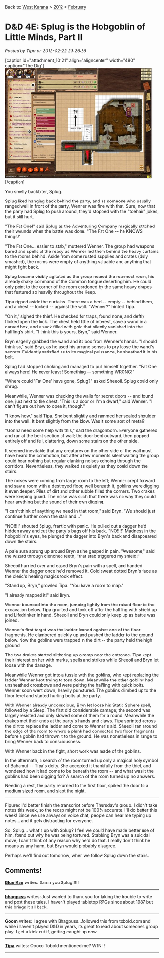 Back to: [West Karana](/posts/westkarana.md) > [2012](/posts/2012/westkarana.md) > [February](./westkarana.md)
# D&D 4E: Splug is the Hobgoblin of Little Minds, Part II

*Posted by Tipa on 2012-02-22 23:26:26*

[caption id="attachment\_10121" align="aligncenter" width="480" caption="The Dig"][![](../../../uploads/2012/02/FantasyGrounds-2012-02-17-00-22-52-11-480x360.jpg "The Dig")](../../../uploads/2012/02/FantasyGrounds-2012-02-17-00-22-52-11.jpg)[/caption]

You smelly backbiter, Splug. 

Splug liked hanging back behind the party, and as someone who usually ranged well in front of the party, Wenner was fine with that. Sure, now that the party had Splug to push around, they'd stopped with the "toehair" jokes, but it still hurt.

"The Fat One!" said Splug as the Adventuring Company magically stitched their wounds when the battle was done. "The Fat One -- he KNOWS things!"

"The Fat One... easier to stab," muttered Wenner. The group had weapons bared and spells at the ready as Wenner led them behind the heavy curtains to the rooms behind. Aside from some rusted supplies and crates (duly smashed), the rooms were empty of anything valuable and anything that might fight back.

Splug became visibly agitated as the group neared the rearmost room, his already shaky command of the Common tongue deserting him. He could only point to the corner of the room cordoned by the same heavy drapes that featured so heavily throughout the Keep.

Tipa ripped aside the curtains. There was a bed -- empty -- behind them, and a chest -- locked -- against the wall. "Wenner?" hinted Tipa.

"On it," sighed the thief. He checked for traps, found none, and deftly flicked open the lock. The chest held little of interest, save a wand in a carved box, and a sack filled with gold that silently vanished into the halfling's shirt. "I think this is yours, Bryn," said Wenner.

Bryn eagerly grabbed the wand and its box from Wenner's hands. "I should think so," said Bryn, as he used his arcane senses to pry loose the wand's secrets. Evidently satisfied as to its magical puissance, he sheathed it in his belt.

Splug had stopped choking and managed to pull himself together. "Fat One always here! He never leave! Something -- something WRONG!"

"Where could 'Fat One' have gone, Splug?" asked Sheeoil. Splug could only shrug.

Meanwhile, Wenner was checking the walls for secret doors -- and found one, just next to the chest. "This is a door or I'm a dwarf," said Wenner. "I can't figure out how to open it, though."

"I know how," said Tipa. She bent slightly and rammed her scaled shoulder into the wall. It bent slightly from the blow. Was it some sort of metal?

"Gonna need some help with this," said the dragonborn. Everyone gathered and ran at the bent section of wall; the door bent outward, then popped entirely off and fell, clattering, down some stairs on the other side.

It seemed inevitable that any creatures on the other side of the wall must have heard the commotion, but after a few moments silent waiting the group could hear nothing but regular clanking noises echoing through the corridors. Nevertheless, they walked as quietly as they could down the stairs.

The noises were coming from large room to the left; Wenner crept forward and saw a room with a destroyed floor; well beneath it, goblins were digging it even deeper. Piles of dirt and other rubble filled the corners. Two drakes were keeping guard. The noise was such that there was no way they could hear anything but the sound of their own digging. 

"I can't think of anything we need in that room," said Bryn. "We should just continue further down the stair and..."

"NO!!!!" shouted Splug, frantic with panic. He pulled out a dagger he'd hidden away and cut the party's bags off his back. "NO!!!!" Madness in the hobgoblin's eyes, he plunged the dagger into Bryn's back and disappeared down the stairs.

A pale aura sprung up around Bryn as he gasped in pain. "Awesome," said the wizard through clenched teeth, "that stab triggered my shield!"

Sheeoil hurried over and eased Bryn's pain with a spell, and handed Wenner the dagger once he'd removed it. Cold sweat dotted Bryn's face as the cleric's healing magics took effect.

"Stand up, Bryn," growled Tipa. "You have a room to map."

"I already mapped it!" said Bryn.

Wenner bounced into the room, jumping lightly from the raised floor to the excavation below. Tipa grunted and took off after the halfling with shield up and Lifedrinker in hand. Sheeoil and Bryn could only keep up as battle was joined.

Wenner's first target was the ladder leaned against one of the floor fragments. He clambered quickly up and pushed the ladder to the ground below. Now the goblins were trapped in the dirt -- the party held the high ground. 

The two drakes started slithering up a ramp near the entrance. Tipa kept their interest on her with marks, spells and strikes while Sheeoil and Bryn let loose with the damage.

Meanwhile Wenner got into a tussle with the goblins, who kept replacing the ladder Wenner kept trying to toss down. Meanwhile the other goblins had unsheathed crossbows and were pelting the halfling with quick bolts. Wenner soon went down, heavily punctured. The goblins climbed up to the floor level and started hurling bolts at the party.

With Wenner already unconscious, Bryn let loose his Static Sphere spell, followed by a Sleep. The first did considerable damage; the second was largely resisted and only slowed some of them for a round. Meanwhile the drakes met their ends at the party's hands and claws. Tipa sprinted across the dirt to replace the ladder and come to Wenner's aid. Sheeoil ran around the edge of the room to where a plank had connected two floor fragments before a goblin had thrown it to the ground. He was nonetheless in range to bring Wenner back to consciousness.

With Wenner back in the fight, short work was made of the goblins.

In the aftermath, a search of the room turned up only a magical holy symbol of Bahamut -- Tipa's deity. She accepted it thankfully from the thief, and wondered how it had come to be beneath the room -- and what was it the goblins had been digging for? A search of the room turned up no answers.

Needing a rest, the party returned to the first floor, spiked the door to a medium sized room, and slept the night.

---

Figured I'd better finish the transcript before Thursday's group. I didn't take notes this week, so the recap might not be 100% accurate. I'll do better this week! Since we use always on voice chat, people can hear me typing up notes... and it gets distracting for everyone.

So, Splug... what's up with Splug? I feel we could have made better use of him, found out why he was being tortured. Stabbing Bryn was a suicidal move; I can't think of any reason why he'd do that. I really don't think he means us any harm, but Bryn would probably disagree.

Perhaps we'll find out tomorrow, when we follow Splug down the stairs.
## Comments!

**[Blue Kae](http://bluekae.com)** writes: Damn you Splug!!!!!

---

**[bhagpuss](http://bhagpuss.blogspot.com/)** writes: Just wanted to thank you for taking the trouble to write and post these tales. I haven't played tabletop RPGs since about 1987 but this brings it all back.

---

**Goom** writes: I agree with Bhagpuss...followed this from tobold.com and while i haven't played D&D in years, its great to read about someones group play. I get a kick out if, getting caught up now.

---

**[Tipa](https://chasingdings.com)** writes: Ooooo Tobold mentioned me? W1N!!!

---

